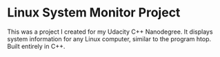 # Linux System Monitor Project

  This was a project I created for my Udacity C++ Nanodegree. It displays system information for any Linux computer, similar to the program htop. Built entirely in C++.
